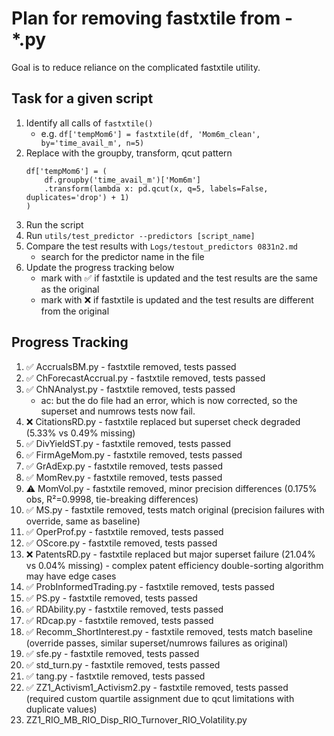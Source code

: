 # Plan for removing fastxtile from - *.py

Goal is to reduce reliance on the complicated fastxtile utility.

## Task for a given script

1. Identify all calls of `fastxtile()`
    - e.g. `df['tempMom6'] = fastxtile(df, 'Mom6m_clean', by='time_avail_m', n=5)`
2. Replace with the groupby, transform, qcut pattern
    ```
    df['tempMom6'] = (
        df.groupby('time_avail_m')['Mom6m']
        .transform(lambda x: pd.qcut(x, q=5, labels=False, duplicates='drop') + 1)
    )
    ```
3. Run the script
4. Run `utils/test_predictor --predictors [script_name]`
5. Compare the test results with `Logs/testout_predictors 0831n2.md`
    - search for the predictor name in the file
6. Update the progress tracking below
    - mark with ✅ if fastxtile is updated and the test results are the same as the original
    - mark with ❌ if fastxtile is updated and the test results are different from the original

## Progress Tracking

1. ✅ AccrualsBM.py - fastxtile removed, tests passed
2. ✅ ChForecastAccrual.py - fastxtile removed, tests passed
3. ✅ ChNAnalyst.py - fastxtile removed, tests passed
    - ac: but the do file had an error, which is now corrected, so the superset and numrows tests now fail.
4. ❌ CitationsRD.py - fastxtile replaced but superset check degraded (5.33% vs 0.49% missing)
5. ✅ DivYieldST.py - fastxtile removed, tests passed
6. ✅ FirmAgeMom.py - fastxtile removed, tests passed
7. ✅ GrAdExp.py - fastxtile removed, tests passed
8. ✅ MomRev.py - fastxtile removed, tests passed
9. ⚠️ MomVol.py - fastxtile removed, minor precision differences (0.175% obs, R²=0.9998, tie-breaking differences)
10. ✅ MS.py - fastxtile removed, tests match original (precision failures with override, same as baseline)
11. ✅ OperProf.py - fastxtile removed, tests passed
12. ✅ OScore.py - fastxtile removed, tests passed
13. ❌ PatentsRD.py - fastxtile replaced but major superset failure (21.04% vs 0.04% missing) - complex patent efficiency double-sorting algorithm may have edge cases
14. ✅ ProbInformedTrading.py - fastxtile removed, tests passed
15. ✅ PS.py - fastxtile removed, tests passed
16. ✅ RDAbility.py - fastxtile removed, tests passed
17. ✅ RDcap.py - fastxtile removed, tests passed
18. ✅ Recomm_ShortInterest.py - fastxtile removed, tests match baseline (override passes, similar superset/numrows failures as original)
19. ✅ sfe.py - fastxtile removed, tests passed
20. ✅ std_turn.py - fastxtile removed, tests passed
21. ✅ tang.py - fastxtile removed, tests passed
22. ✅ ZZ1_Activism1_Activism2.py - fastxtile removed, tests passed (required custom quartile assignment due to qcut limitations with duplicate values)
23. ZZ1_RIO_MB_RIO_Disp_RIO_Turnover_RIO_Volatility.py